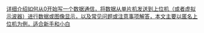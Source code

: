 <a href="https://blog.csdn.net/qq_44339029/article/details/106004997">详细介绍如何从0开始写一个数据通信，将数据从单片机发送到上位机（或者虚拟示波器）进行数据或图像显示，以及常见问题或注意事项解答，本文主要以匿名上位机为例，适合新手和小白</a>

